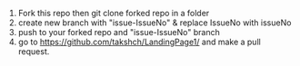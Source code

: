 1. Fork this repo  then git clone forked repo in a folder
2. create new branch with "issue-IssueNo" & replace IssueNo with issueNo
3. push to your forked repo and "issue-IssueNo" branch 
4. go to https://github.com/takshch/LandingPage1/ and make a pull request.
